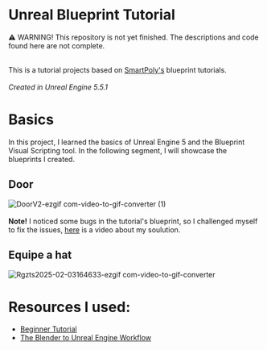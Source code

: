 # Unreal Blueprint Tutorial
⚠️ WARNING! This repository is not yet finished. The descriptions and code found here are not complete. <br><br>


This is a tutorial projects based on [SmartPoly's](https://www.youtube.com/@SmartPoly) blueprint tutorials. <br><br>
*Created in Unreal Engine 5.5.1*

# Basics
In this project, I learned the basics of Unreal Engine 5 and the Blueprint Visual Scripting tool. In the following segment, I will showcase the blueprints I created.

## Door
![DoorV2-ezgif com-video-to-gif-converter (1)](https://github.com/user-attachments/assets/2bcba5de-2364-413e-b757-98f1979b1e8b) <br><br>
**Note!** I noticed some bugs in the tutorial's blueprint, so I challenged myself to fix the issues, [here](https://youtu.be/kuofbDZTrUg) is a video about my soulution.   

## Equipe a hat
![Rgzts2025-02-03164633-ezgif com-video-to-gif-converter](https://github.com/user-attachments/assets/34a4225b-61d0-4a46-a8dc-cdcf41adb6f7)


# Resources I used:
- [Beginner Tutorial](https://youtu.be/Xw9QEMFInYU?si=KKC58vU8sJdiMbGL)
- [The Blender to Unreal Engine Workflow](https://www.youtube.com/watch?v=N8y_eH7QB2o)

